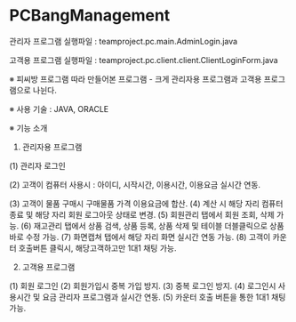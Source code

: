 # PCBangManagement

관리자 프로그램 실행파일 : teamproject.pc.main.AdminLogin.java

고객용 프로그램 실행파일 : teamproject.pc.client.client.ClientLoginForm.java


※ 피씨방 프로그램 따라 만들어본 프로그램 - 크게 관리자용 프로그램과 고객용 프로그램으로 나뉜다.

※ 사용 기술 : JAVA, ORACLE

※ 기능 소개
 1. 관리자용 프로그램
 
  (1) 관리자 로그인
  
  (2) 고객이 컴퓨터 사용시 : 아이디, 시작시간, 이용시간, 이용요금 실시간 연동.
  
  (3) 고객이 물품 구매시 구매물품 가격 이용요금에 합산.
  (4) 계산 시 해당 자리 컴퓨터 종료 및 해당 자리 회원 로그아웃 상태로 변경.
  (5) 회원관리 탭에서 회원 조회, 삭제 가능.
  (6) 재고관리 탭에서 상품 검색, 상품 등록, 상품 삭제 및 테이블 더블클릭으로 상품 바로 수정 가능.
  (7) 화면캡쳐 탭에서 해당 자리 화면 실시간 연동 가능.
  (8) 고객이 카운터 호출버튼 클릭시, 해당고객하고만 1대1 채팅 가능.
  
 2. 고객용 프로그램
 
  (1) 회원 로그인
  (2) 회원가입시 중복 가입 방지.
  (3) 중복 로그인 방지.
  (4) 로그인시 사용시간 및 요금 관리자 프로그램과 실시간 연동.
  (5) 카운터 호출 버튼을 통한 1대1 채팅 가능.
